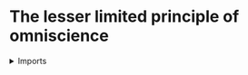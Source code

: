#  The lesser limited principle of omniscience

<details><summary>Imports</summary>
```agda
module foundation.lesser-limited-principle-of-omniscience where

open import elementary-number-theory.divisibility-natural-numbers
open import elementary-number-theory.natural-numbers

open import foundation.disjunction
open import foundation.fibers-of-maps
open import foundation.propositions
open import foundation.sets
open import foundation.universe-levels

open import univalent-combinatorics.standard-finite-types
```
</details>

## Idea

The lesser limited principle of omniscience asserts that for any sequence `f : ℕ → Fin 2` containing at most one `1`, either `f n ＝ 0` for all even `n` or `f n ＝ 0` for all odd `n`.

## Definition

```agda
LLPO : UU lzero
LLPO =
  (f : ℕ → Fin 2) → is-prop (fib f (one-Fin 1)) →
  type-disj-Prop
    ( Π-Prop ℕ
      ( λ n →
        function-Prop (is-even-ℕ n) (Id-Prop (Fin-Set 2) (f n) (zero-Fin 1))))
    ( Π-Prop ℕ
      ( λ n →
        function-Prop (is-odd-ℕ n) (Id-Prop (Fin-Set 2) (f n) (zero-Fin 1))))
```
